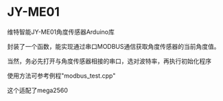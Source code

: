 # JY-ME01

维特智能JY-ME01角度传感器Arduino库

封装了一个函数，能实现通过串口MODBUS通信获取角度传感器的当前角度值。

当然，务必先打开与角度传感器相接的串口，选对波特率，再执行初始化程序

使用方法可参考例程"modbus_test.cpp"

这个适配了mega2560